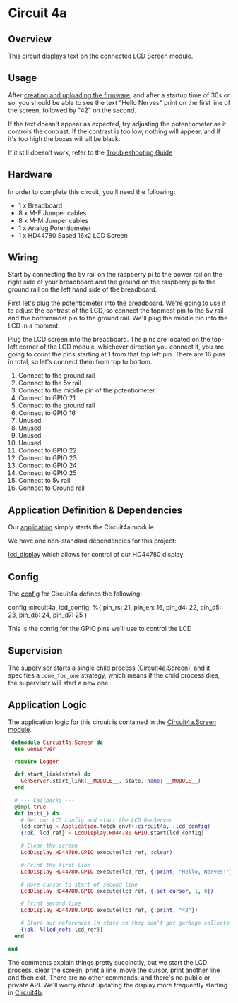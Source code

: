 # Circuit 4a

## Overview

This circuit displays text on the connected LCD Screen module.

## Usage

After [creating and uploading the firmware](../../FIRMWARE.md), and after a startup time of 30s or so, you should be able to see the text "Hello Nerves" print on the first line of the screen, followed by "42" on the second.

If the text doesn't appear as expected, try adjusting the potentiometer as it controls the contrast.  If the contrast is too low, nothing will appear, and if it's too high the boxes will all be black.

If it still doesn't work, refer to the [Troubleshooting Guide](../../TROUBLESHOOTING.md)

## Hardware

In order to complete this circuit, you'll need the following:

- 1 x Breadboard
- 8 x M-F Jumper cables
- 8 x M-M Jumper cables
- 1 x Analog Potentiometer
- 1 x HD44780 Based 16x2 LCD Screen

## Wiring

Start by connecting the 5v rail on the raspberry pi to the power rail on the right side of your breadboard and the ground on the raspberry pi to the ground rail on the left hand side of the breadboard.

First let's plug the potentiometer into the breadboard.  We're going to use it to adjust the contrast of the LCD, so connect the topmost pin to the 5v rail and the bottommost pin to the ground rail.  We'll plug the middle pin into the LCD in a moment.

Plug the LCD screen into the breadboard.  The pins are located on the top-left corner of the LCD module, whichever direction you connect it, you are going to count the pins starting at 1 from that top left pin.  There are 16 pins in total, so let's connect them from top to bottom.

1) Connect to the ground rail
2) Connect to the 5v rail
3) Connect to the middle pin of the potentiometer
4) Connect to GPIO 21
5) Connect to the ground rail
6) Connect to GPIO 16
7) Unused
8) Unused
9) Unused
10) Unused
11) Connect to GPIO 22
12) Connect to GPIO 23
13) Connect to GPIO 24
14) Connect to GPIO 25
15) Connect to 5v rail
16) Connect to Ground rail



## Application Definition & Dependencies

Our [application](./mix.exs) simply starts the Circuit4a module.

We have one non-standard dependencies for this project:

[lcd_display](https://hexdocs.pm/lcd_display/readme.html) which allows for control of our HD44780 display

## Config

The [config](./config/config.exs) for Circuit4a defines the following:

config :circuit4a,
  lcd_config: %{
    pin_rs: 21,
    pin_en: 16,
    pin_d4: 22,
    pin_d5: 23,
    pin_d6: 24,
    pin_d7: 25
  }

This is the config for the GPIO pins we'll use to control the LCD

## Supervision

The [supervisor](./lib/supervisor.ex) starts a single child process (Circuit4a.Screen), and it specifies a `:one_for_one` strategy, which means if the child process dies, the supervisor will start a new one. 

## Application Logic

The application logic for this circuit is contained in the [Circuit4a.Screen module](./lib/screen.ex).

```elixir
 defmodule Circuit4a.Screen do
  use GenServer

  require Logger

  def start_link(state) do
    GenServer.start_link(__MODULE__, state, name: __MODULE__)
  end

  # --- Callbacks ---
  @impl true
  def init(_) do
    # Get our LCD config and start the LCD GenServer
    lcd_config = Application.fetch_env!(:circuit4a, :lcd_config)
    {:ok, lcd_ref} = LcdDisplay.HD44780.GPIO.start(lcd_config)

    # Clear the screen
    LcdDisplay.HD44780.GPIO.execute(lcd_ref, :clear)

    # Print the first line
    LcdDisplay.HD44780.GPIO.execute(lcd_ref, {:print, "Hello, Nerves!"})

    # Move cursor to start of second line
    LcdDisplay.HD44780.GPIO.execute(lcd_ref, {:set_cursor, 1, 0})

    # Print second line
    LcdDisplay.HD44780.GPIO.execute(lcd_ref, {:print, "42"})

    # Store our references in state so they don't get garbage collected
    {:ok, %{lcd_ref: lcd_ref}}
  end

end
```

The comments explain things pretty succinctly, but we start the LCD process, clear the screen, print a line, move the cursor, print another line and then exit.  There are no other commands, and there's no public or private API.  We'll worry about updating the display more frequently starting in [Circuit4b](../circuit4b/).
